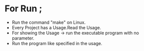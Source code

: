 # For Run ;

- Run the command "make" on Linux.
- Every Project has a Usage.Read the Usage.
- For showing the Usage -> run the executable program with no parameter.
- Run the program like specified in the usage.

